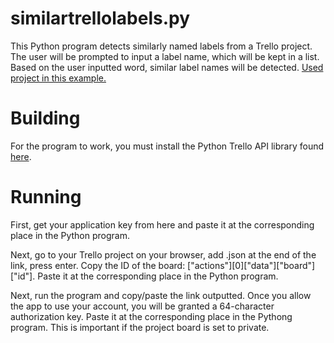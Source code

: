 # similartrellolabels.py

This Python program detects similarly named labels from a Trello project. The user will be prompted to input a label name, which will be kept in a list. Based on the user inputted word, similar label names will be detected. [Used project in this example.](https://trello.com/b/xj18FzNH/new-project)

# Building

For the program to work, you must install the Python Trello API library found [here](https://github.com/tghw/trello-py).

# Running

First, get your application key from here and paste it at the corresponding place in the Python program.

Next, go to your Trello project on your browser, add .json at the end of the link, press enter. Copy the ID of the board: ["actions"][0]["data"]["board"]["id"]. Paste it at the corresponding place in the Python program.

Next, run the program and copy/paste the link outputted. Once you allow the app to use your account, you will be granted a 64-character authorization key. Paste it at the corresponding place in the Pythong program. This is important if the project board is set to private.

